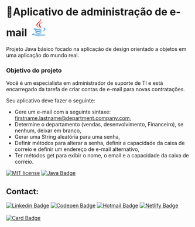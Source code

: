 

# 📧Aplicativo de administração de e-mail <img src="https://raw.githubusercontent.com/devicons/devicon/master/icons/java/java-original.svg" alt="java" width="50" height="50"/>

Projeto Java básico focado na aplicação de design orientado a objetos em uma aplicação do mundo real.

### Objetivo do projeto
Você é um especialista em administrador de suporte de TI e está encarregado da tarefa de criar contas de e-mail para novas contratações.

Seu aplicativo deve fazer o seguinte:

* Gere um e-mail com a seguinte sintaxe: firstname.lastname@department.company.com,
* Determine o departamento (vendas, desenvolvimento, Financeiro), se nenhum, deixar em branco,
* Gerar uma String aleatória para uma senha,
* Definir métodos para alterar a senha, definir a capacidade da caixa de correio e definir um endereço de e-mail alternativo,
* Ter métodos get para exibir o nome, o email e a capacidade da caixa de correio.



[![MIT license](https://img.shields.io/badge/License-MIT-blue.svg)](https://lbesson.mit-license.org/) [![Java Badge](https://img.shields.io/badge/Made%20with-Java-orange.svg)]()

## Contact:
[![Linkedin Badge](https://img.shields.io/badge/-LinkedIn-blue?style=social-square&logo=Linkedin&logoColor=white&link=https://www.linkedin.com/in/marta-geraldo/)](https://www.linkedin.com/in/marta-geraldo/) [![Codepen Badge](https://img.shields.io/badge/-Codepen-black?style=social-square&logo=Codepen&logoColor=white&link=https://codepen.io/martageraldo)](https://codepen.io/martageraldo) [![Hotmail Badge](https://img.shields.io/badge/-Hotmail-0078D4??style=flat-square&logo=microsoft-outlook&logoColor=white&link=mailto:mggeraldo@hotmail.com)](mailto:mggeraldo@hotmail.com)  [![Netlify Badge](https://img.shields.io/badge/-Netlify-00C7B7?style=social-square&logo=netlify&logoColor=white)](https://martageraldo.netlify.app/)
<br>
<br>
[![Card Badge](https://img.shields.io/badge/Buy_Me_A_Coffee-FFDD00?style=social-square&logo=buy-me-a-coffee&logoColor=black)]() 
